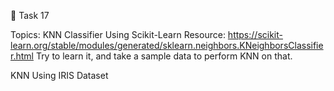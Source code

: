 🛑 Task 17

Topics: KNN Classifier Using Scikit-Learn
Resource: https://scikit-learn.org/stable/modules/generated/sklearn.neighbors.KNeighborsClassifier.html
Try to learn it, and take a sample data to perform KNN on that.

KNN  Using IRIS Dataset